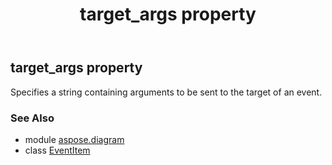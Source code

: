 ﻿---
title: target_args property
second_title: Aspose.Diagram for Python via .NET API References
description: 
type: docs
weight: 80
url: /python-net/aspose.diagram/eventitem/target_args/
is_root: false
---

## target_args property


Specifies a string containing arguments to be sent to the target of an event.

### See Also
* module [aspose.diagram](../../)
* class [EventItem](/diagram/python-net/aspose.diagram/eventitem)
